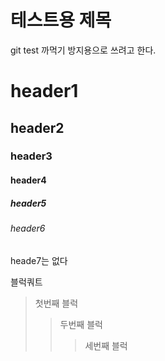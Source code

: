 # 테스트용 제목
git test
까먹기 방지용으로 쓰려고 한다.

# header1
## header2
### header3
#### header4
##### header5
###### header6
heade7는 없다




블럭쿼트
> 첫번째 블럭
> > 두번째 블럭
> > > 세번째 블럭
